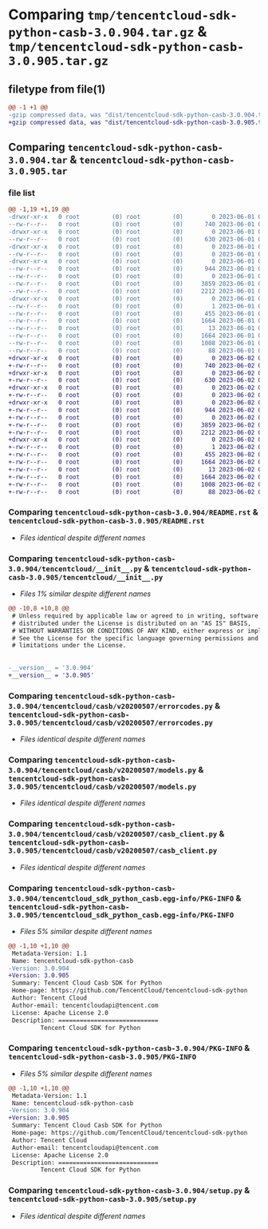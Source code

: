# Comparing `tmp/tencentcloud-sdk-python-casb-3.0.904.tar.gz` & `tmp/tencentcloud-sdk-python-casb-3.0.905.tar.gz`

## filetype from file(1)

```diff
@@ -1 +1 @@
-gzip compressed data, was "dist/tencentcloud-sdk-python-casb-3.0.904.tar", last modified: Thu Jun  1 02:28:15 2023, max compression
+gzip compressed data, was "dist/tencentcloud-sdk-python-casb-3.0.905.tar", last modified: Fri Jun  2 00:22:23 2023, max compression
```

## Comparing `tencentcloud-sdk-python-casb-3.0.904.tar` & `tencentcloud-sdk-python-casb-3.0.905.tar`

### file list

```diff
@@ -1,19 +1,19 @@
-drwxr-xr-x   0 root         (0) root         (0)        0 2023-06-01 02:28:15.000000 tencentcloud-sdk-python-casb-3.0.904/
--rw-r--r--   0 root         (0) root         (0)      740 2023-06-01 02:28:15.000000 tencentcloud-sdk-python-casb-3.0.904/README.rst
-drwxr-xr-x   0 root         (0) root         (0)        0 2023-06-01 02:28:15.000000 tencentcloud-sdk-python-casb-3.0.904/tencentcloud/
--rw-r--r--   0 root         (0) root         (0)      630 2023-06-01 02:28:15.000000 tencentcloud-sdk-python-casb-3.0.904/tencentcloud/__init__.py
-drwxr-xr-x   0 root         (0) root         (0)        0 2023-06-01 02:28:15.000000 tencentcloud-sdk-python-casb-3.0.904/tencentcloud/casb/
--rw-r--r--   0 root         (0) root         (0)        0 2023-06-01 02:28:15.000000 tencentcloud-sdk-python-casb-3.0.904/tencentcloud/casb/__init__.py
-drwxr-xr-x   0 root         (0) root         (0)        0 2023-06-01 02:28:15.000000 tencentcloud-sdk-python-casb-3.0.904/tencentcloud/casb/v20200507/
--rw-r--r--   0 root         (0) root         (0)      944 2023-06-01 02:28:15.000000 tencentcloud-sdk-python-casb-3.0.904/tencentcloud/casb/v20200507/errorcodes.py
--rw-r--r--   0 root         (0) root         (0)        0 2023-06-01 02:28:15.000000 tencentcloud-sdk-python-casb-3.0.904/tencentcloud/casb/v20200507/__init__.py
--rw-r--r--   0 root         (0) root         (0)     3859 2023-06-01 02:28:15.000000 tencentcloud-sdk-python-casb-3.0.904/tencentcloud/casb/v20200507/models.py
--rw-r--r--   0 root         (0) root         (0)     2212 2023-06-01 02:28:15.000000 tencentcloud-sdk-python-casb-3.0.904/tencentcloud/casb/v20200507/casb_client.py
-drwxr-xr-x   0 root         (0) root         (0)        0 2023-06-01 02:28:15.000000 tencentcloud-sdk-python-casb-3.0.904/tencentcloud_sdk_python_casb.egg-info/
--rw-r--r--   0 root         (0) root         (0)        1 2023-06-01 02:28:15.000000 tencentcloud-sdk-python-casb-3.0.904/tencentcloud_sdk_python_casb.egg-info/dependency_links.txt
--rw-r--r--   0 root         (0) root         (0)      455 2023-06-01 02:28:15.000000 tencentcloud-sdk-python-casb-3.0.904/tencentcloud_sdk_python_casb.egg-info/SOURCES.txt
--rw-r--r--   0 root         (0) root         (0)     1664 2023-06-01 02:28:15.000000 tencentcloud-sdk-python-casb-3.0.904/tencentcloud_sdk_python_casb.egg-info/PKG-INFO
--rw-r--r--   0 root         (0) root         (0)       13 2023-06-01 02:28:15.000000 tencentcloud-sdk-python-casb-3.0.904/tencentcloud_sdk_python_casb.egg-info/top_level.txt
--rw-r--r--   0 root         (0) root         (0)     1664 2023-06-01 02:28:15.000000 tencentcloud-sdk-python-casb-3.0.904/PKG-INFO
--rw-r--r--   0 root         (0) root         (0)     1008 2023-06-01 02:28:15.000000 tencentcloud-sdk-python-casb-3.0.904/setup.py
--rw-r--r--   0 root         (0) root         (0)       88 2023-06-01 02:28:15.000000 tencentcloud-sdk-python-casb-3.0.904/setup.cfg
+drwxr-xr-x   0 root         (0) root         (0)        0 2023-06-02 00:22:23.000000 tencentcloud-sdk-python-casb-3.0.905/
+-rw-r--r--   0 root         (0) root         (0)      740 2023-06-02 00:22:23.000000 tencentcloud-sdk-python-casb-3.0.905/README.rst
+drwxr-xr-x   0 root         (0) root         (0)        0 2023-06-02 00:22:23.000000 tencentcloud-sdk-python-casb-3.0.905/tencentcloud/
+-rw-r--r--   0 root         (0) root         (0)      630 2023-06-02 00:22:23.000000 tencentcloud-sdk-python-casb-3.0.905/tencentcloud/__init__.py
+drwxr-xr-x   0 root         (0) root         (0)        0 2023-06-02 00:22:23.000000 tencentcloud-sdk-python-casb-3.0.905/tencentcloud/casb/
+-rw-r--r--   0 root         (0) root         (0)        0 2023-06-02 00:22:23.000000 tencentcloud-sdk-python-casb-3.0.905/tencentcloud/casb/__init__.py
+drwxr-xr-x   0 root         (0) root         (0)        0 2023-06-02 00:22:23.000000 tencentcloud-sdk-python-casb-3.0.905/tencentcloud/casb/v20200507/
+-rw-r--r--   0 root         (0) root         (0)      944 2023-06-02 00:22:23.000000 tencentcloud-sdk-python-casb-3.0.905/tencentcloud/casb/v20200507/errorcodes.py
+-rw-r--r--   0 root         (0) root         (0)        0 2023-06-02 00:22:23.000000 tencentcloud-sdk-python-casb-3.0.905/tencentcloud/casb/v20200507/__init__.py
+-rw-r--r--   0 root         (0) root         (0)     3859 2023-06-02 00:22:23.000000 tencentcloud-sdk-python-casb-3.0.905/tencentcloud/casb/v20200507/models.py
+-rw-r--r--   0 root         (0) root         (0)     2212 2023-06-02 00:22:23.000000 tencentcloud-sdk-python-casb-3.0.905/tencentcloud/casb/v20200507/casb_client.py
+drwxr-xr-x   0 root         (0) root         (0)        0 2023-06-02 00:22:23.000000 tencentcloud-sdk-python-casb-3.0.905/tencentcloud_sdk_python_casb.egg-info/
+-rw-r--r--   0 root         (0) root         (0)        1 2023-06-02 00:22:23.000000 tencentcloud-sdk-python-casb-3.0.905/tencentcloud_sdk_python_casb.egg-info/dependency_links.txt
+-rw-r--r--   0 root         (0) root         (0)      455 2023-06-02 00:22:23.000000 tencentcloud-sdk-python-casb-3.0.905/tencentcloud_sdk_python_casb.egg-info/SOURCES.txt
+-rw-r--r--   0 root         (0) root         (0)     1664 2023-06-02 00:22:23.000000 tencentcloud-sdk-python-casb-3.0.905/tencentcloud_sdk_python_casb.egg-info/PKG-INFO
+-rw-r--r--   0 root         (0) root         (0)       13 2023-06-02 00:22:23.000000 tencentcloud-sdk-python-casb-3.0.905/tencentcloud_sdk_python_casb.egg-info/top_level.txt
+-rw-r--r--   0 root         (0) root         (0)     1664 2023-06-02 00:22:23.000000 tencentcloud-sdk-python-casb-3.0.905/PKG-INFO
+-rw-r--r--   0 root         (0) root         (0)     1008 2023-06-02 00:22:23.000000 tencentcloud-sdk-python-casb-3.0.905/setup.py
+-rw-r--r--   0 root         (0) root         (0)       88 2023-06-02 00:22:23.000000 tencentcloud-sdk-python-casb-3.0.905/setup.cfg
```

### Comparing `tencentcloud-sdk-python-casb-3.0.904/README.rst` & `tencentcloud-sdk-python-casb-3.0.905/README.rst`

 * *Files identical despite different names*

### Comparing `tencentcloud-sdk-python-casb-3.0.904/tencentcloud/__init__.py` & `tencentcloud-sdk-python-casb-3.0.905/tencentcloud/__init__.py`

 * *Files 1% similar despite different names*

```diff
@@ -10,8 +10,8 @@
 # Unless required by applicable law or agreed to in writing, software
 # distributed under the License is distributed on an "AS IS" BASIS,
 # WITHOUT WARRANTIES OR CONDITIONS OF ANY KIND, either express or implied.
 # See the License for the specific language governing permissions and
 # limitations under the License.
 
 
-__version__ = '3.0.904'
+__version__ = '3.0.905'
```

### Comparing `tencentcloud-sdk-python-casb-3.0.904/tencentcloud/casb/v20200507/errorcodes.py` & `tencentcloud-sdk-python-casb-3.0.905/tencentcloud/casb/v20200507/errorcodes.py`

 * *Files identical despite different names*

### Comparing `tencentcloud-sdk-python-casb-3.0.904/tencentcloud/casb/v20200507/models.py` & `tencentcloud-sdk-python-casb-3.0.905/tencentcloud/casb/v20200507/models.py`

 * *Files identical despite different names*

### Comparing `tencentcloud-sdk-python-casb-3.0.904/tencentcloud/casb/v20200507/casb_client.py` & `tencentcloud-sdk-python-casb-3.0.905/tencentcloud/casb/v20200507/casb_client.py`

 * *Files identical despite different names*

### Comparing `tencentcloud-sdk-python-casb-3.0.904/tencentcloud_sdk_python_casb.egg-info/PKG-INFO` & `tencentcloud-sdk-python-casb-3.0.905/tencentcloud_sdk_python_casb.egg-info/PKG-INFO`

 * *Files 5% similar despite different names*

```diff
@@ -1,10 +1,10 @@
 Metadata-Version: 1.1
 Name: tencentcloud-sdk-python-casb
-Version: 3.0.904
+Version: 3.0.905
 Summary: Tencent Cloud Casb SDK for Python
 Home-page: https://github.com/TencentCloud/tencentcloud-sdk-python
 Author: Tencent Cloud
 Author-email: tencentcloudapi@tencent.com
 License: Apache License 2.0
 Description: ============================
         Tencent Cloud SDK for Python
```

### Comparing `tencentcloud-sdk-python-casb-3.0.904/PKG-INFO` & `tencentcloud-sdk-python-casb-3.0.905/PKG-INFO`

 * *Files 5% similar despite different names*

```diff
@@ -1,10 +1,10 @@
 Metadata-Version: 1.1
 Name: tencentcloud-sdk-python-casb
-Version: 3.0.904
+Version: 3.0.905
 Summary: Tencent Cloud Casb SDK for Python
 Home-page: https://github.com/TencentCloud/tencentcloud-sdk-python
 Author: Tencent Cloud
 Author-email: tencentcloudapi@tencent.com
 License: Apache License 2.0
 Description: ============================
         Tencent Cloud SDK for Python
```

### Comparing `tencentcloud-sdk-python-casb-3.0.904/setup.py` & `tencentcloud-sdk-python-casb-3.0.905/setup.py`

 * *Files identical despite different names*

